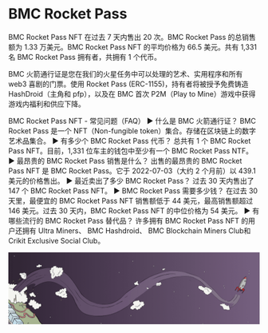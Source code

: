 # BMC Rocket Pass

BMC Rocket Pass NFT 在过去 7 天内售出 20 次。BMC Rocket Pass 的总销售额为 1.33 万美元。BMC Rocket Pass NFT 的平均价格为 66.5 美元。共有 1,331 名 BMC Rocket Pass 拥有者，共拥有 1 个代币。

BMC 火箭通行证是您在我们的火星任务中可以处理的艺术、实用程序和所有 web3 喜剧的门票。使用 Rocket Pass (ERC-1155)，持有者将被授予免费铸造 HashDroid（主角和 pfp），以及在 BMC 首次 P2M（Play to Mine）游戏中获得游戏内福利和供应下降。

BMC Rocket Pass NFT - 常见问题（FAQ）
▶ 什么是 BMC 火箭通行证？
BMC Rocket Pass 是一个 NFT（Non-fungible token）集合。存储在区块链上的数字艺术品集合。
▶ 有多少个 BMC Rocket Pass 代币？
总共有 1 个 BMC Rocket Pass NFT。目前，1,331 位车主的钱包中至少有一个 BMC Rocket Pass NTF。
▶ 最昂贵的 BMC Rocket Pass 销售是什么？
出售的最昂贵的 BMC Rocket Pass NFT 是 BMC Rocket Pass。它于 2022-07-03（大约 2 个月前）以 439.1 美元的价格售出。
▶ 最近卖出了多少 BMC Rocket Pass？
过去 30 天内售出了 147 个 BMC Rocket Pass NFT。
▶ BMC Rocket Pass 需要多少钱？
在过去 30 天里，最便宜的 BMC Rocket Pass NFT 销售额低于 44 美元，最高销售额超过 146 美元。过去 30 天内，BMC Rocket Pass NFT 的中位价格为 54 美元。
▶ 有哪些流行的 BMC Rocket Pass 替代品？
许多拥有 BMC Rocket Pass NFT 的用户还拥有 Ultra Miners、 BMC Hashdroid、 BMC Blockchain Miners Club和 Crikit Exclusive Social Club。

![unnamed](unnamed.png)

